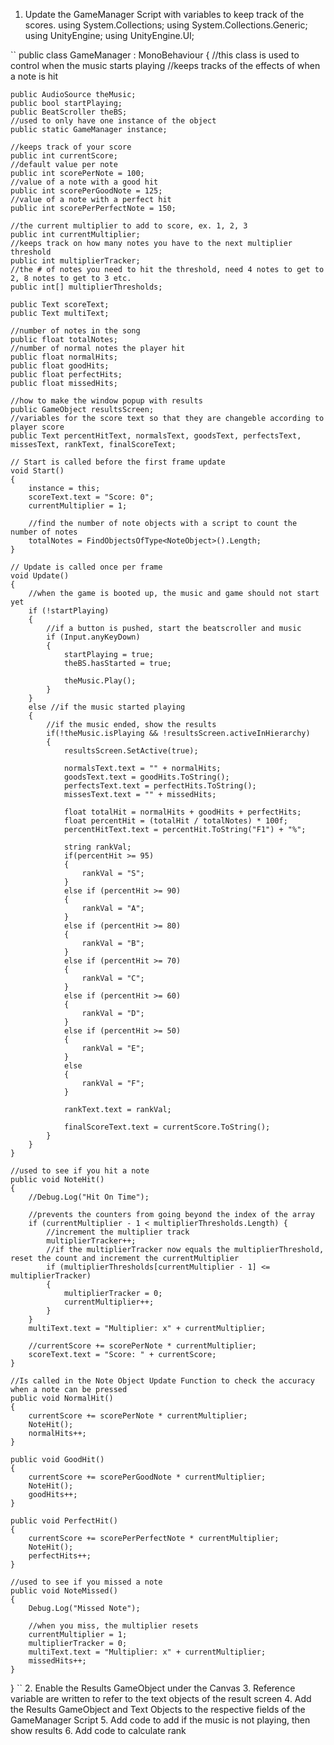 1. Update the GameManager Script with variables to keep track of the scores.
using System.Collections;
using System.Collections.Generic;
using UnityEngine;
using UnityEngine.UI;

``
public class GameManager : MonoBehaviour
{
    //this class is used to control when the music starts playing
    //keeps tracks of the effects of when a note is hit

    public AudioSource theMusic;
    public bool startPlaying;
    public BeatScroller theBS;
    //used to only have one instance of the object
    public static GameManager instance;

    //keeps track of your score
    public int currentScore;
    //default value per note
    public int scorePerNote = 100;
    //value of a note with a good hit
    public int scorePerGoodNote = 125;
    //value of a note with a perfect hit
    public int scorePerPerfectNote = 150;

    //the current multiplier to add to score, ex. 1, 2, 3
    public int currentMultiplier;
    //keeps track on how many notes you have to the next multiplier threshold
    public int multiplierTracker;
    //the # of notes you need to hit the threshold, need 4 notes to get to 2, 8 notes to get to 3 etc.
    public int[] multiplierThresholds;

    public Text scoreText;
    public Text multiText;

    //number of notes in the song
    public float totalNotes;
    //number of normal notes the player hit
    public float normalHits;
    public float goodHits;
    public float perfectHits;
    public float missedHits;

    //how to make the window popup with results
    public GameObject resultsScreen;
    //variables for the score text so that they are changeble according to player score
    public Text percentHitText, normalsText, goodsText, perfectsText, missesText, rankText, finalScoreText;

    // Start is called before the first frame update
    void Start()
    {
        instance = this;
        scoreText.text = "Score: 0";
        currentMultiplier = 1;

        //find the number of note objects with a script to count the number of notes
        totalNotes = FindObjectsOfType<NoteObject>().Length;
    }

    // Update is called once per frame
    void Update()
    {
        //when the game is booted up, the music and game should not start yet
        if (!startPlaying)
        {
            //if a button is pushed, start the beatscroller and music
            if (Input.anyKeyDown)
            {
                startPlaying = true;
                theBS.hasStarted = true;

                theMusic.Play();
            }
        }
        else //if the music started playing
        {
            //if the music ended, show the results
            if(!theMusic.isPlaying && !resultsScreen.activeInHierarchy)
            {
                resultsScreen.SetActive(true);

                normalsText.text = "" + normalHits;
                goodsText.text = goodHits.ToString();
                perfectsText.text = perfectHits.ToString();
                missesText.text = "" + missedHits;

                float totalHit = normalHits + goodHits + perfectHits;
                float percentHit = (totalHit / totalNotes) * 100f;
                percentHitText.text = percentHit.ToString("F1") + "%";

                string rankVal;
                if(percentHit >= 95)
                {
                    rankVal = "S";
                }
                else if (percentHit >= 90)
                {
                    rankVal = "A";
                }
                else if (percentHit >= 80)
                {
                    rankVal = "B";
                }
                else if (percentHit >= 70)
                {
                    rankVal = "C";
                }
                else if (percentHit >= 60)
                {
                    rankVal = "D";
                }
                else if (percentHit >= 50)
                {
                    rankVal = "E";
                }
                else
                {
                    rankVal = "F";
                }

                rankText.text = rankVal;

                finalScoreText.text = currentScore.ToString();
            }
        }
    }

    //used to see if you hit a note
    public void NoteHit()
    {
        //Debug.Log("Hit On Time");

        //prevents the counters from going beyond the index of the array
        if (currentMultiplier - 1 < multiplierThresholds.Length) { 
            //increment the multiplier track
            multiplierTracker++;
            //if the multiplierTracker now equals the multiplierThreshold, reset the count and increment the currentMultiplier 
            if (multiplierThresholds[currentMultiplier - 1] <= multiplierTracker)
            {
                multiplierTracker = 0;
                currentMultiplier++;
            }
        }
        multiText.text = "Multiplier: x" + currentMultiplier;

        //currentScore += scorePerNote * currentMultiplier;
        scoreText.text = "Score: " + currentScore;
    }

    //Is called in the Note Object Update Function to check the accuracy when a note can be pressed
    public void NormalHit()
    {
        currentScore += scorePerNote * currentMultiplier;
        NoteHit();
        normalHits++;
    }

    public void GoodHit()
    {
        currentScore += scorePerGoodNote * currentMultiplier;
        NoteHit();
        goodHits++;
    }

    public void PerfectHit()
    {
        currentScore += scorePerPerfectNote * currentMultiplier;
        NoteHit();
        perfectHits++;
    }

    //used to see if you missed a note
    public void NoteMissed()
    {
        Debug.Log("Missed Note");

        //when you miss, the multiplier resets
        currentMultiplier = 1;
        multiplierTracker = 0;
        multiText.text = "Multiplier: x" + currentMultiplier;
        missedHits++;
    }
}
``
2. Enable the Results GameObject under the Canvas
3. Reference variable are written to refer to the text objects of the result screen
4. Add the Results GameObject and Text Objects to the respective fields of the GameManager Script
5. Add code to add if the music is not playing, then show results
6. Add code to calculate rank



